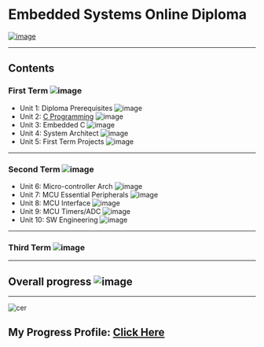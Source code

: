 # Embedded Systems Online Diploma

[![image](https://drive.google.com/uc?export=view&id=1Bcpl5OGMCVsqHlF52MFKXuOHNEaKHi92)](https://www.learn-in-depth.com/)


---

## Contents

### First Term ![image](https://progress-bar.dev/100/?title=Done)

- Unit 1: Diploma Prerequisites ![image](https://progress-bar.dev/100/?title=No_Assignments&color=bababa)
- Unit 2: [C Programming](https://github.com/aliabooof/embedded_System_Online_Diploma/tree/main/First%20term/unit2) ![image](https://progress-bar.dev/100/)
- Unit 3: Embedded C ![image](https://progress-bar.dev/100/)
- Unit 4: System Architect ![image](https://progress-bar.dev/100/)
- Unit 5: First Term Projects ![image](https://progress-bar.dev/100/)

---

### Second Term ![image](https://progress-bar.dev/100/?title=In_Progress&color=ff00ff)
- Unit 6:  Micro-controller Arch ![image](https://progress-bar.dev/100/)
- Unit 7:  MCU Essential Peripherals ![image](https://progress-bar.dev/100/)
- Unit 8:  MCU Interface ![image](https://progress-bar.dev/100/)
- Unit 9:  MCU Timers/ADC ![image](https://progress-bar.dev/0/)
- Unit 10: SW Engineering ![image](https://progress-bar.dev/0/)
---

### Third Term ![image](https://progress-bar.dev/0/?title=In_Progress&color=ff00ff)

---

## Overall progress ![image](https://progress-bar.dev/1/?scale=3&title=Terms&suffix=&width=230&color=aa00ff)

---


![cer](https://github.com/aliabooof/embedded_System_Online_Diploma/assets/62174374/002a125a-4f4b-4d56-a8a1-1a6fb0f04f59)


## My Progress Profile: [Click Here](https://www.learn-in-depth.com/online-diploma/aliabooof42%40gmail.com)
